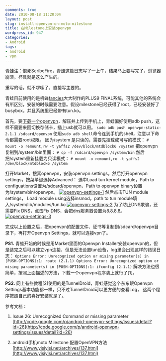 ```yaml
---
comments: true
date: 2010-08-18 11:20:04
layout: post
slug: install-openvpn-on-moto-milestone
title: 在Milestone上安装openvpn
wordpress_id: 947
categories:
- Android
tags:
- android
- vpn
---
```


青蛙注：恨死ScribeFire，青蛙这篇日志写了一上午，结果马上要写完了，浏览器崩溃。杯具就是这么产生的。

重写的话，就不啰嗦了，直接写主要的。

青蛙目前使用的是机锋[fancies](http://bbs.gfan.com/space-uid-41092.html)大大制作的PLUS9 FINAL系统，可能其他的系统会有所区别，安装的时候需要注意。假设milestone已经获得了root，已经安装好了busybox，并且系统里已经带有tun.ko。

首先，要[下载一个openvpn](http://github.com/downloads/fries/android-external-openvpn/openvpn-static-2.1.1.bz2)，解压并上传到手机上，青蛙偏好使用adb push，这样不需要来回切换存储卡，插上usb就可以用。
`sudo adb push openvpn-static-2.1.1 /sdcard/openvpn`
使用`sudo adb shell`命令连到手机的shell，注意以下命令都需要root权限。
因为/system 是只读的，需要先挂载成可写的模式：
`# mount -o remount,rw -t yaffs2 /dev/block/mtdblock6 /system`
把openvpn复制到/system/bin里面：
`# cp -f /sdcard/openvpn /system/bin`
然后把/system重新挂载为只读模式：
`# mount -o remount,ro -t yaffs2 /dev/block/mtdblock6 /system`

打开Market，搜索openvpn，安装openvpn settings，然后打开openvpn settings，按菜单键选择Advanced：
选中Load tun kernel module，Path to configuations设置为/sdcard/openvpn，Path to openvpn binary设置为/system/bin/openvpn。
[![openvpn-settings-1](http://gfrog.net/pic/android/image/openvpn-settings-1.jpg)](http://gfrog.net/pic/android/openvpn-settings-1.jpg)
然后点击TUN module settings，
Load module using选择insmod，path to tun module填入/system/lib/modules/tun.ko
[![openvpn-settings-2](http://gfrog.net/pic/android/image/openvpn-settings-2.jpg)](http://gfrog.net/pic/android/openvpn-settings-2.jpg)
为了防止DNS欺骗，还需要Fix DNS，点击Fix DNS，会把dns服务器设置为8.8.8.8。
[![openvpn-settings-3](http://gfrog.net/pic/android/image/openvpn-settings-3.jpg)](http://gfrog.net/pic/android/openvpn-settings-3.jpg)

完成以上设置之后，把openvpn的配置文件、证书等复制到/sdcard/openvpn目录下，再打开Openvpn Settings，就可以连接vpn了。

**PS1.** 青蛙开始的时候是用Market里面的Openvpn Installer安装openvpn的，但是装完之后可以建立vpn连接，但是无法设置tun设备，log里会出现这样的错误日志：
`Options Error: Unrecognized option or mising parameter(s) in [PUSH-OPTIONS]:1: route (2.1.1)
Options Error: Unrecognized option or mising parameter(s) in [PUSH-OPTIONS]:1: ifconfig (2.1.1)`
解决方法也很简单，按照上面描述的方法，下载一个openvpn程序装上就行了[1]。

**PS2.** 网上有些教程[2]使用的是TunnelDroid，青蛙感觉这个东东跟Openvpn Settings基本功能都一样，只不过TunnelDroid可以更方便的查看Log，
这两个程序按照自己的喜好安装就是了。

参考文档：



	
  1. Issue 26: Unrecognized Command or missing parameter [http://code.google.com/p/android-openvpn-settings/issues/detail?id=26](http://code.google.com/p/android-openvpn-settings/issues/detail?id=26)

	
  2. android手机moto Milestone 配置OpenVPN方法 [http://www.yisiyisi.net/archives/137.html](http://www.yisiyisi.net/archives/137.html)


